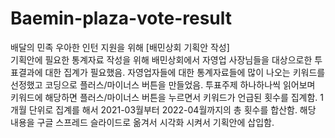 # Baemin-plaza-vote-result
배달의 민족 우아한 인턴 지원을 위해 [배민상회 기획안 작성] <br>
기획안에 필요한 통계자료 작성을 위해 배민상회에서 자영업 사장님들을 대상으로한 투표결과에 대한 집계가 필요했음.
자영업자들에 대한 통계자료들에 많이 나오는 키워드를 선정했고 코딩으로 플러스/마이너스 버튼을 만들었음.
투표주제 하나하나씩 읽어보며 키워드에 해당하면 플러스/마이너스 버튼을 누르면서 키워드가 언급된 횟수를 집계함.
1개월 단위로 집계를 해서 2021-03월부터 2022-04월까지의 총 횟수를 합산함.
해당 내용을 구글 스프레드 슬라이드로 옮겨서 시각화 시켜서 기획안에 삽입함.
